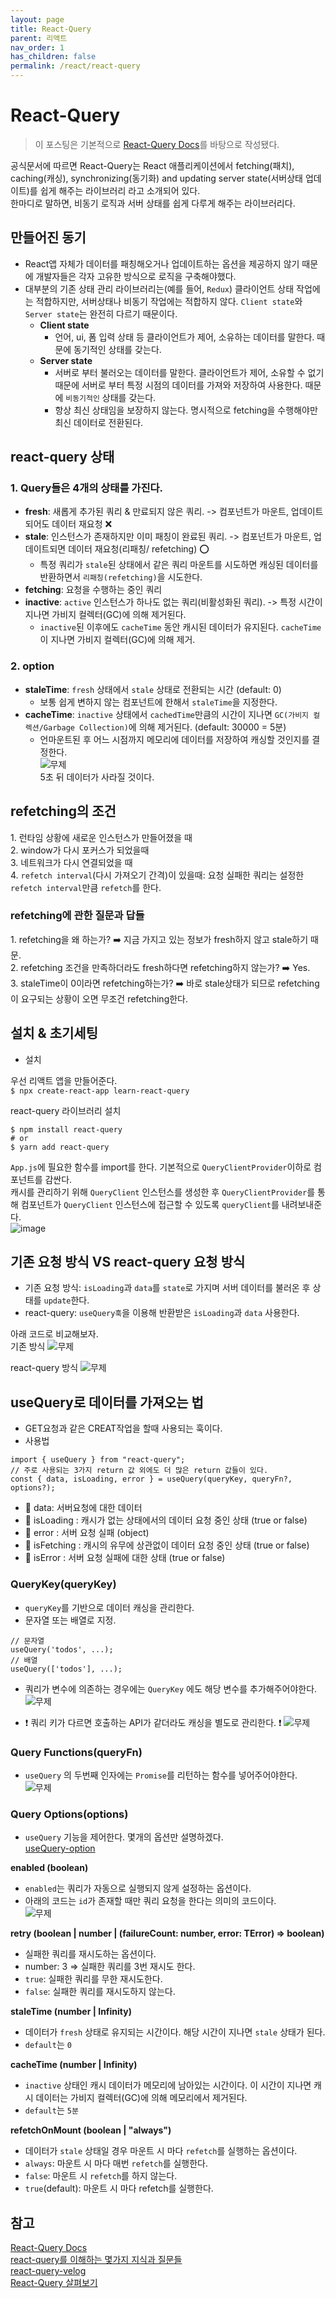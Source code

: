 ```yaml
---
layout: page
title: React-Query
parent: 리액트
nav_order: 1
has_children: false
permalink: /react/react-query
---
```


# React-Query

> 이 포스팅은 기본적으로 [React-Query Docs](https://react-query.tanstack.com/)를 바탕으로 작성됐다.

공식문서에 따르면 React-Query는 React 애플리케이션에서 fetching(패치), caching(캐싱), synchronizing(동기화) and updating server state(서버상태 업데이트)를 쉽게 해주는 라이브러리 라고 소개되어 있다.  
한마디로 말하면, 비동기 로직과 서버 상태를 쉽게 다루게 해주는 라이브러리다.  

## 만들어진 동기  
- React앱 자체가 데이터를 패칭해오거나 업데이트하는 옵션을 제공하지 않기 때문에 개발자들은 각자 고유한 방식으로 로직을 구축해야했다.
- 대부분의 기존 상태 관리 라이브러리는(예를 들어, `Redux`) 클라이언트 상태 작업에는 적합하지만, 서버상태나 비동기 작업에는 적합하지 않다. `Client state`와 `Server state`는 완전히 다르기 때문이다.
    - **Client state**
        - 언어, ui, 폼 입력 상태 등 클라이언트가 제어, 소유하는 데이터를 말한다. 때문에 동기적인 상태를 갖는다.
    - **Server state**
        - 서버로 부터 불러오는 데이터를 말한다. 클라이언트가 제어, 소유할 수 없기 때문에 서버로 부터 특정 시점의 데이터를 가져와 저장하여 사용한다. 때문에 `비동기적인` 상태를 갖는다.
        - 항상 최신 상태임을 보장하지 않는다. 명시적으로 fetching을 수행해야만 최신 데이터로 전환된다.


## react-query 상태  
### 1\. Query들은 4개의 상태를 가진다.  
- **fresh**: 새롭게 추가된 쿼리 & 만료되지 않은 쿼리. -> 컴포넌트가 마운트, 업데이트되어도 데이터 재요청 ❌
- **stale**: 인스턴스가 존재하지만 이미 패칭이 완료된 쿼리. -> 컴포넌트가 마운트, 업데이트되면 데이터 재요청(리패칭/ refetching) ⭕️
    + 특정 쿼리가 `stale`된 상태에서 같은 쿼리 마운트를 시도하면 캐싱된 데이터를 반환하면서 `리패칭(refetching)`을 시도한다.
- **fetching**: 요청을 수행하는 중인 쿼리
- **inactive**: `active` 인스턴스가 하나도 없는 쿼리(비활성화된 쿼리). -> 특정 시간이 지나면 가비지 컬렉터(GC)에 의해 제거된다.
    + `inactive`된 이후에도 `cacheTime` 동안 캐시된 데이터가 유지된다. `cacheTime`이 지나면 가비지 컬렉터(GC)에 의해 제거.

### 2\. option  
- **staleTime**: `fresh` 상태에서 `stale` 상태로 전환되는 시간 (default: 0)
    - 보통 쉽게 변하지 않는 컴포넌트에 한해서 `staleTime`을 지정한다.
- **cacheTime**: `inactive` 상태에서 `cachedTime`만큼의 시간이 지나면 `GC(가비지 컬렉션/Garbage Collection)`에 의해 제거된다. (default: 30000 = 5분)
    - 언마운트된 후 어느 시점까지 메모리에 데이터를 저장하여 캐싱할 것인지를 결정한다.  
![무제](https://user-images.githubusercontent.com/63364990/162572952-7e36e2f1-c1d2-4a6c-aec5-ad1a27f01930.png)  
5초 뒤 데이터가 사라질 것이다.

## refetching의 조건  
1\. 런타임 상황에 새로운 인스턴스가 만들어졌을 때  
2\. window가 다시 포커스가 되었을때  
3\. 네트워크가 다시 연결되었을 때  
4\. `refetch interval`(다시 가져오기 간격)이 있을때: 요청 실패한 쿼리는 설정한 `refetch interval`만큼 `refetch`를 한다.


### refetching에 관한 질문과 답들  
1\. refetching을 왜 하는가? ➡️ 지금 가지고 있는 정보가 fresh하지 않고 stale하기 때문.  
2\. refetching 조건을 만족하더라도 fresh하다면 refetching하지 않는가? ➡️ Yes.  
3\. staleTime이 0이라면 refetching하는가? ➡️ 바로 stale상태가 되므로 refetching이 요구되는 상황이 오면 무조건 refetching한다.  


## 설치 & 초기세팅  
- 설치  

우선 리액트 앱을 만들어준다.  
`$ npx create-react-app learn-react-query`  

react-query 라이브러리 설치  
```
$ npm install react-query
# or
$ yarn add react-query
```  

`App.js`에 필요한 함수를 import를 한다. 기본적으로 `QueryClientProvider`이하로 컴포넌트를 감싼다.  
캐시를 관리하기 위해 `QueryClient` 인스턴스를 생성한 후 `QueryClientProvider`를 통해 컴포넌트가 `QueryClient` 인스턴스에 접근할 수 있도록 `queryClient`를 내려보내준다.  
![image](https://user-images.githubusercontent.com/63364990/162568763-e21b7efe-2253-460a-a1a4-e1e2798528de.png)


## 기존 요청 방식 VS react-query 요청 방식  

- 기존 요청 방식: `isLoading`과 `data`를 `state`로 가지며 서버 데이터를 불러온 후 상태를 `update`한다.
- react-query: `useQuery훅`을 이용해 반환받은 `isLoading`과 `data` 사용한다.  

아래 코드로 비교해보자.  
기존 방식
![무제](https://user-images.githubusercontent.com/63364990/162569053-9d44861f-2990-4141-b647-ccac187e5115.png)

react-query 방식
![무제](https://user-images.githubusercontent.com/63364990/162569062-3617bc54-bc6e-4085-86ca-38bef3407d28.png)

## useQuery로 데이터를 가져오는 법  
- GET요청과 같은 CREAT작업을 할때 사용되는 훅이다.  
- 사용법  
```
import { useQuery } from "react-query";
// 주로 사용되는 3가지 return 값 외에도 더 많은 return 값들이 있다.
const { data, isLoading, error } = useQuery(queryKey, queryFn?, options?);
```

- 📌 data: 서버요청에 대한 데이터
- 📌 isLoading : 캐시가 없는 상태에서의 데이터 요청 중인 상태 (true or false)
- 📌 error : 서버 요청 실패 (object)
- 📌 isFetching : 캐시의 유무에 상관없이 데이터 요청 중인 상태 (true or false)
- 📌 isError : 서버 요청 실패에 대한 상태 (true or false)

### QueryKey(queryKey)  
- `queryKey`를 기반으로 데이터 캐싱을 관리한다.
- 문자열 또는 배열로 지정.  
```
// 문자열
useQuery('todos', ...);
// 배열
useQuery(['todos'], ...);
```

- 쿼리가 변수에 의존하는 경우에는 `QueryKey` 에도 해당 변수를 추가해주어야한다.  
![무제](https://user-images.githubusercontent.com/63364990/162569631-b1f7d40e-b790-46b4-b009-4be5df03a152.png)  

- ❗️ 쿼리 키가 다르면 호출하는 API가 같더라도 캐싱을 별도로 관리한다. ❗️
![무제](https://user-images.githubusercontent.com/63364990/162572797-1497873d-2cc7-4aaf-b3c1-d97ce51636a4.png)


### Query Functions(queryFn)  
- `useQuery` 의 두번째 인자에는 `Promise`를 리턴하는 함수를 넣어주어야한다.  
![무제](https://user-images.githubusercontent.com/63364990/162573469-a7b126e5-1c29-4b2b-9d6c-167d7e7c610c.png)


### Query Options(options)  
- `useQuery` 기능을 제어한다. 몇개의 옵션만 설명하겠다.  
[useQuery-option](https://react-query.tanstack.com/reference/useQuery)

**enabled (boolean)**  
- `enabled`는 쿼리가 자동으로 실행되지 않게 설정하는 옵션이다.
- 아래의 코드는 `id`가 존재할 때만 쿼리 요청을 한다는 의미의 코드이다.  
![무제](https://user-images.githubusercontent.com/63364990/162573575-cfa2388f-3dd6-452b-8006-1d616dd109b5.png)

**retry (boolean | number | (failureCount: number, error: TError) => boolean)**  
- 실패한 쿼리를 재시도하는 옵션이다.
- number: 3 => 실패한 쿼리를 3번 재시도 한다.
- `true`: 실패한 쿼리를 무한 재시도한다.
- `false`: 실패한 쿼리를 재시도하지 않는다.

**staleTime (number | Infinity)**  
- 데이터가 `fresh` 상태로 유지되는 시간이다. 해당 시간이 지나면 `stale` 상태가 된다.
- `default`는 `0`

**cacheTime (number | Infinity)**  
- `inactive` 상태인 캐시 데이터가 메모리에 남아있는 시간이다. 이 시간이 지나면 캐시 데이터는 가비지 컬렉터(GC)에 의해 메모리에서 제거된다.
- `default`는 `5분`

**refetchOnMount (boolean | "always")**  
- 데이터가 `stale` 상태일 경우 마운트 시 마다 `refetch`를 실행하는 옵션이다.
- `always`: 마운트 시 마다 매번 `refetch`를 실행한다.
- `false`: 마운트 시 `refetch`를 하지 않는다.
- `true`(default): 마운트 시 마다 refetch를 실행한다.

## 참고  
[React-Query Docs](https://react-query.tanstack.com/)  
[react-query를 이해하는 몇가지 지식과 질문들](https://darrengwon.tistory.com/1517)  
[react-query-velog](https://velog.io/@jkl1545/React-Query)  
[React-Query 살펴보기](https://maxkim-j.github.io/posts/react-query-preview)
